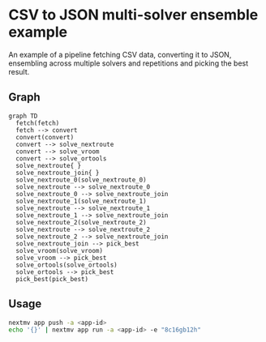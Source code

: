 # CSV to JSON multi-solver ensemble example

An example of a pipeline fetching CSV data, converting it to JSON, ensembling across multiple solvers and repetitions and picking the best result.

## Graph

```mermaid
graph TD
  fetch(fetch)
  fetch --> convert
  convert(convert)
  convert --> solve_nextroute
  convert --> solve_vroom
  convert --> solve_ortools
  solve_nextroute{ }
  solve_nextroute_join{ }
  solve_nextroute_0(solve_nextroute_0)
  solve_nextroute --> solve_nextroute_0
  solve_nextroute_0 --> solve_nextroute_join
  solve_nextroute_1(solve_nextroute_1)
  solve_nextroute --> solve_nextroute_1
  solve_nextroute_1 --> solve_nextroute_join
  solve_nextroute_2(solve_nextroute_2)
  solve_nextroute --> solve_nextroute_2
  solve_nextroute_2 --> solve_nextroute_join
  solve_nextroute_join --> pick_best
  solve_vroom(solve_vroom)
  solve_vroom --> pick_best
  solve_ortools(solve_ortools)
  solve_ortools --> pick_best
  pick_best(pick_best)
```

## Usage

```bash
nextmv app push -a <app-id>
echo '{}' | nextmv app run -a <app-id> -e "8c16gb12h"
```
